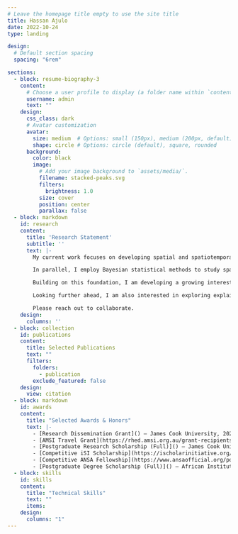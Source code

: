 ```yaml
---
# Leave the homepage title empty to use the site title
title: Hassan Ajulo
date: 2022-10-24
type: landing

design:
  # Default section spacing
  spacing: "6rem"

sections:
  - block: resume-biography-3
    content:
      # Choose a user profile to display (a folder name within `content/authors/`)
      username: admin
      text: ""
    design:
      css_class: dark
      # Avatar customization
      avatar:
        size: medium  # Options: small (150px), medium (200px, default), large (320px), xl (400px), xxl (500px)
        shape: circle # Options: circle (default), square, rounded
      background:
        color: black
        image:
          # Add your image background to `assets/media/`.
          filename: stacked-peaks.svg
          filters:
            brightness: 1.0
          size: cover
          position: center
          parallax: false
  - block: markdown
    id: research
    content:
      title: 'Research Statement'
      subtitle: ''
      text: |-
        My current work focuses on developing spatial and spatiotemporal machine learning methods for epidemiological data modeling. Traditional epidemiological models often struggle to capture nonlinear spatial and temporal dependencies and interactions among multiple risk factors. To address this, I have been developing approaches that integrate spatial autocorrelation, temporal structure, and machine learning to improve outbreak prediction, hotspot detection, and disease risk mapping. For example, I developed a novel localized spatiotemporal random forest model to study the dynamics of COVID-19 incidence across United States counties. This framework adapts to both geographic and temporal variations, capturing how epidemiological, demographic, and environmental drivers shift across regions and over time. Such methods yield more accurate and actionable results, supporting early intervention strategies and better allocation of health resources.

        In parallel, I employ Bayesian statistical methods to study spatiotemporal disease dynamics. Bayesian frameworks allow the incorporation of prior knowledge and provide rigorous quantification of uncertainty, which is especially critical when data are heterogeneous across regions and periods. For instance, I collaborated in applying Bayesian distributed lag non-linear models to capture delayed effects of environmental exposures, such as temperature, on Salmonella risk in New South Wales, Australia. This approach not only improves interpretability but also produces reliable estimates with quantified uncertainty, enabling more trustworthy insights for public health decision-making.

        Building on this foundation, I am developing a growing interest in extending my research into spatially-aware deep learning methods for biological data modeling, particularly in the context of spatial transcriptomics and cellular microenvironments. While I have not yet conducted substantial work in this area, I am drawn to the unique capabilities of deep learning for modeling high-dimensional, spatially structured biological data. My aim is to eventually leverage these approaches to uncover novel biomarkers, characterize tissue heterogeneity, and better understand spatial organization in biological systems. This line of research has the potential to contribute significantly to cancer biology, neuroscience, and precision medicine.

        Looking further ahead, I am also interested in exploring explainable Bayesian deep learning methods for applications across epidemiology, biology, and environmental science. I am particularly motivated by the principled mechanisms for uncertainty quantification offered by Bayesian approaches, which are crucial in biomedical contexts where decisions can have profound consequences. Although this remains an emerging direction for me, I envision combining Bayesian deep learning with explainability frameworks to create models that are not only accurate but also transparent, trustworthy, and actionable. Such methods could, for example, provide outbreak predictions with quantified confidence levels in epidemiology, enable robust biomarker discovery with interpretable biological insights, or support climate and air quality forecasts with uncertainty estimates in environmental science.

        Please reach out to collaborate.
    design:
      columns: ''
  - block: collection
    id: publications
    content:
      title: Selected Publications
      text: ""
      filters:
        folders:
          - publication
        exclude_featured: false
    design:
      view: citation
  - block: markdown
    id: awards
    content:
      title: "Selected Awards & Honors"
      text: |-
        - [Research Dissemination Grant]() – James Cook University, 2025
        - [AMSI Travel Grant](https://rhed.amsi.org.au/grant-recipients/) – Australian Mathematical Science Institute BioInfoSummer, 2024
        - [Postgraduate Research Scholarship (Full)]() – James Cook University, 2023
        - [Competitive iSI Scholarship](https://ischolarinitiative.org/2023-isi-scholarship-awardees/) – i-Scholar Initiative Scholarship, 2023 
        - [Competitive ANSA Fellowship](https://www.ansaofficial.org/post/meet-the-2022-ansa-fellowship-recipients) – Association of Nigerian Scholars in America, 2022
        - [Postgraduate Degree Scholarship (Full)]() – African Institute for Mathematical Sciences, 2021
  - block: skills
    id: skills
    content:
      title: "Technical Skills"
      text: ""
      items:
    design:
      columns: "1"
---
```

